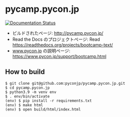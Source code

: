 # pycamp.pycon.jp

[![Documentation Status](https://readthedocs.org/projects/bootcamp-text/badge/?version=latest)](http://bootcamp-text.readthedocs.io/?badge=latest)

* ビルドされたページ: http://pycamp.pycon.jp/
* Read the Docs のプロジェクトページ: Read https://readthedocs.org/projects/bootcamp-text/
* www.pycon.jp の説明ページ: https://www.pycon.jp/support/bootcamp.html

## How to build

```
$ git clone git@github.com:pyconjp/pycamp.pycon.jp.git
$ cd pycamp.pycon.jp
$ python3.9 -m venv env
$ . env/bin/activate
(env) $ pip install -r requirements.txt
(env) $ make html
(env) $ open build/html/index.html
```
